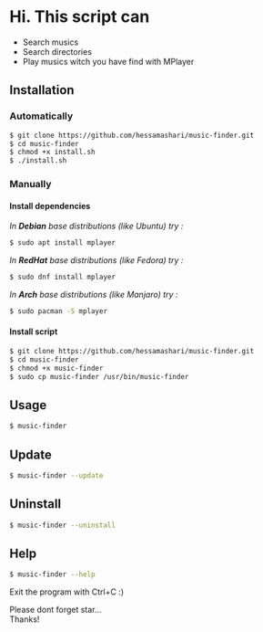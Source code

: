 # Hi. This script can

- Search musics
- Search directories
- Play musics witch you have find with MPlayer

## Installation

### Automatically

```sh
$ git clone https://github.com/hessamashari/music-finder.git
$ cd music-finder
$ chmod +x install.sh
$ ./install.sh
```

### Manually

#### Install dependencies

*In __Debian__ base distributions (like Ubuntu) try :*

```sh
$ sudo apt install mplayer
```

*In __RedHat__ base distributions (like Fedora) try :*

```sh
$ sudo dnf install mplayer
```

*In __Arch__ base distributions (like Manjaro) try :*

```sh
$ sudo pacman -S mplayer
```

#### Install script

```sh
$ git clone https://github.com/hessamashari/music-finder.git
$ cd music-finder
$ chmod +x music-finder
$ sudo cp music-finder /usr/bin/music-finder
```

## Usage

```sh
$ music-finder
```

## Update

```sh
$ music-finder --update
```

## Uninstall

```sh
$ music-finder --uninstall
```

## Help

```sh
$ music-finder --help
```

Exit the program with Ctrl+C :)


Please dont forget star...  
Thanks!
